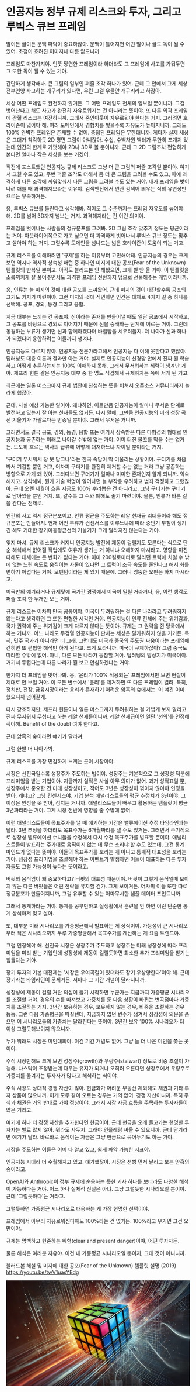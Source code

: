 # 인공지능 정부 규제 리스크와 투자, 그리고 루빅스 큐브 프레임

말이든 글이든 문맥 파악이 중요하잖아. 문맥이 틀어지면 어떤 말이나 글도 독이 될 수 있어. 초점이 흐려진 이미지나 다름 없으니까.

프레임도 마찬가지야. 언뜻 당연한 프레임이라 하더라도 그 프레임에 사고를 가둬두면 그 또한 독이 될 수 있는 거야.

간단하게 생각해봐. 큰 그림의 일부인 퍼즐 조각 하나가 있어. 근데 그 안에서 그게 세상 전부인양 사고하는 개구리가 있다면, 우린 그걸 우물안 개구리라고 하잖아.

세상 어떤 프레임도 완전하지 않거든. 그 어떤 프레임도 전체의 일부일 뿐이니까. 그걸 벗어난다고 해도 사고가 완전히 자유로워지는 건 아니라는 뜻이야. 또 다른 외곽 프레임에 갇힐 리스크는 여전하니까. 그래서 줌인아웃이 자유로워야 한다는 거지. 그러려면 호라이즌이 넓어야 해. 여러 도메인에서 경험치를 쌓을수록 자유도가 높아지니까. 그래도 100% 완벽한 프레임은 존재할 수 없어. 중첩된 프레임은 무한대니까. 게다가 실제 세상은 그대가 착각하듯 2D 평면 그림이 아니잖아. 수십, 수백차원 벡터가 무한히 포개져 있는데 인간의 한계로 기껏해야 2D나 3D로 볼 뿐이니까. 근데 그 2D 그림조차 편협하게 본다면 얼마나 작은 세상을 보는 거겠어. 

직전에 포스트했던 인공지능 규제 리스크도 그냥 더 큰 그림의 퍼즐 조각일 뿐이야. 여기서 그칠 수도 있고, 주변 퍼즐 조각도 더해서 좀 더 큰 그림을 그려볼 수도 있고, 아예 과격하게 다른 조각에 끼워맞춰서 다른 그림을 그려볼 수도 있는 거야. 내가 프레임을 벗어나려 애쓸 때 과격해져보라는 이유야. 검색엔진에서 연관 검색어 띄우는 식의 유연성만으로는 부족하거든. 

응, 루빅스 큐브를 돌린다고 생각해봐. 적어도 그 수준까지는 프레임 자유도를 높여야 해. 2D를 넘어 3D까지 넘보는 거지. 과격해지라는 건 이런 의미야.

프레임을 벗어나는 사람들의 정규분포를 그려봐. 2D 그림 조각 맞추기 정도는 평균이라는 거야. 아웃라이어쪽으로 가고 싶으면 더 과격하게 벗어나서 루빅스 큐브 정도는 맞추고 살아야 하는 거지. 그럴수록 도메인을 넘나드는 넓은 호라이즌이 도움이 되는 거고.

규제 리스크를 이해하려면 '규제'를 하는 이유부터 고민해야돼. 인공지능의 경우는 크게 보면 역시나 역사적 상속성 패턴 중 하나인 미지에 대한 공포(Fear of the Unknown)
템플릿의 반복일 뿐이고. 아직도 블러드본 안 해봤으면, 크게 삘 안 올 거야. 이 템플릿을 소름끼치게 잘 풀어주면서도 과격한 프레임 전환까지 덤으로 선물해주는 게임이라니까.

응, 인류는 늘 미지의 것에 대한 공포를 느껴왔어. 근데 미지의 것이 대단할수록 공포의 크기도 커지기 마련이야. 그런 미지의 것에 직면하면 인간은 대체로 4가지 길 중 하나를 선택해. 공포, 경외, 동경 그리고 융합. 

지금 대부분 느끼는 건 공포야. 신이라는 존재를 만들어낼 때도 일단 공포에서 시작하고, 그 공포를 바탕으로 경외로 이어지기 때문에 신을 숭배하는 단계에 이르는 거야. 그런데 동경하는 부류가 생기면 신과 함께하겠다며 바벨탑을 세우려들지. 더 나아가 신과 하나가 되겠다며 융합하려는 이들까지 생겨나.

인공지능도 다르지 않아. 인공지능 전문가라고해서 인공지능 다 이해 못한다고 했잖아. 딥러닝도 대충 이론과 결과만 아는 거야. 실제로 인공지능이 신경망 안에서 진짜 뭘 학습하고 어떻게 추론하는지는 100% 이해하지 못해. 그래서 무서워하는 세력이 생겨난 거야. 제프리 힌튼 같은 인공지능 대부 중 한 명도 식겁해서 규제하자는 쪽에 서게 된 거고.

최근에는 일론 머스크마저 규제 법안에 찬성하는 뜻을 비쳐서 오픈소스 커뮤니티까지 놀라게 했잖아. 

근데, 사실 예상 가능한 일이야. 왜냐하면, 이들만큼 인공지능이 얼마나 무서운 단계로 발전하고 있는지 잘 아는 천재들도 없거든. 다시 말해, 그만큼 인공지능의 미래 성장 곡선 기울기가 가팔르다는 반증일 뿐이야. 그래서 무서운 거니까.

그러면서도 결국 공포, 경외, 동경, 융합 또는 여기서 상속받은 다른 다형성의 형태로 인공지능과 공존하는 미래로 나아갈 수밖에 없는 거야. 이미 터진 물꼬를 막을 수는 없거든. 도도히 흐르는 역사의 급류에 어떻게 대처하느냐 차이일 뿐이라는 거지.

'구더기 무서워서 장 못 담그나'라는 한국 속담이 딱 어울리는 상황이야. 구더기를 처음 봐서 기겁할 뿐인 거고, 어차피 구더기를 완전히 제거할 수는 없는 거라 그냥 공존하는 방향으로 가게 돼 있어. 그러다보면 구더기가 얼마나 미미한 존재인지 알게 되니까. 익숙해지고. 생각해봐, 뭔가 기술 혁명이 일어나면 늘 부작용 우려하고 범죄 걱정하고 그랬잖아. 근데 오랜 세월이 흐른 지금도 100% 뿌리뽑은 건 아니라고. 그냥 구더기는 구더기로 남아있을 뿐인 거지. 또, 갈수록 그 수와 폐해도 줄기 마련이야. 물론, 인류가 바른 길을 간다는 전제로.

인간의 사고 역시 정규분포이고, 인류 평균을 주도하는 레알 천재급 리더들이라 해도 정규분포는 만들어져. 현재 어떤 부류가 컨센서스를 이루느냐에 따라 중단기 부침이 생기긴 해도 거대한 장기이동평균선의 기울기가 크게 달라지진 않는다는 거야.

잊지 마셔. 규제 리스크가 커지니 인공지능 발전에 제동이 걸릴지도 모른다는 식으로 단순 해석해서 없어질 직업에도 여유가 생기는 거 아니냐 오해하지 마시라고. 영향을 미친다해도 대세에는 큰 변화가 없다는 거야. 이미 200킬로미터로 달리던 트럭에 치일 수 밖에 없는 느린 속도로 움직이는 사물이 있다면 그 트럭이 조금 속도를 줄인다고 해서 화를 면하기 어렵다는 거야. 모멘텀이라는 게 있기 때문에. 그러니 엉뚱한 오판은 하지 마시라고.

미국만의 얘기라거나 규제탓에 국가간 경쟁에서 미국이 밀릴 거라거나, 응, 이런 생각도 퍼즐 조각 한 두개만 보는 거야. 

규제 리스크는 어차피 만국 공통이야. 미국이 두려워하는 걸 다른 나라라고 두려워하지 않는다고 생각하면 그 또한 편협한 시각인 거야. 인공지능이 인류 전체에 주는 위기감과, 국가 권력에 주는 위기감이 크게 다르지 않다는 뜻이야. 규제는 그 권력을 쥔 당국에서 하는 거니까. 어느 나라도 무검열 인공지능이 판치는 세상은 달가워하지 않을 거거든. 특히, 민주 국가가 아니라면 더 그래. 그런데도 미국과 중국의 주도권 싸움이라는 프레임에 갇히면 또 편협한 해석만 하게 된다고. 크게 보라니까. 미국이 규제하잖아? 그럼 중국도 따라할 수밖에 없어. 아니, 다른 모든 나라가 동참할 거야. 딥러닝의 발상지가 미국이야. 거기서 두렵다는데 다른 나라가 뭘 보고 안심하겠냐는 거야.

한가지 더 프레임을 벗어나봐. 응, '윤리가 100% 적용되는' 프레임에서만 보면 현실이 제대로 안 보일 거야. 이 모든 변수에서 '윤리'를 제거하면 또 다른 프레임이 열려. 특히, 정치판, 전장, 금융시장이라는 윤리가 존재하기 어려운 암흑의 숲에서는. 이 얘긴 이미 했으니까 넘어갈게. 

다시 강조하지만, 제프리 힌튼이나 일론 머스크까지 두려워하는 걸 가볍게 보지 말라고. 진짜 무서워서 무섭다고 하는 레알 천재들이니까. 레알 천재급이면 일단 '선의'를 인정해줘야해. Benefit of the doubt 여야 한다고. 

근데 암흑의 숲이라면 얘기가 달라져.

그럼 한발 더 나아가봐.

규제 리스크를 가장 민감하게 느끼는 곳이 시장이야. 

시장은 선진국일수록 성장주가 주도하는 법이야. 성장주는 기본적으로 그 성장성 덕분에 프리미엄을 받는 기업이야. 지금까지 실적은 사실 아무 의미가 없어. 과거 성적표일 뿐, 성장주에서 중요한 건 미래 성장성이고, 적어도 3년은 성장성이 꺾이지 않아야 인정을 받아. 왜냐고? 그냥 컨센서스야. 기업 분석 애널리스트들의 평균 추정치가 3년이야. 그 이상은 인정을 못 받아, 점치는 거니까. 애널리스트들이 배우고 활용하는 템플릿이 평균 3년짜리라는 거야. 그게 시장 전반에 영향을 줄 수밖에 없어.

이런 애널리스트들이 목표주가를 낼 때 얘기하는 기간은 밸류에이션 추정 타임라인과는 달라. 3년 추정을 하더라도 목표주가는 6개월짜리를 낼 수도 있거든. 그러면서 주기적으로 성장성 밸류에이션 수치들을 수정해서 다시 수정 목표주가를 발표할 뿐이야. 애널리스트들이 발표하는 주가대로 움직이지 않는 데 무슨 소리냐 할 수도 있는데, 그건 통계 마인드가 없다는 뜻이야. 이들의 목표주가를 보라는 게 아니고 통계적 대표성을 보라는 거야. 성장성 프리미엄을 조절해야 하는 이벤트가 발생하면 이들이 대표하는 다른 투자자들도 그럴 가능성이 높다는 뜻이라고. 

버핏의 움직임이 왜 중요하다고? 버핏의 대표성 때문이야. 버핏이 그렇게 움직일때 보이지 않는 다른 버핏들은 어떤 전략을 유지할 건가. 그게 보이거든. 어차피 이들 또한 따로 정규분포가 만들어지니까, 그걸 유추할 수 있는 어마무시한 샘플 데이터 포인트니까.

그래서 통계하라는 거야. 통계를 공부만하고 실생활에서 훈련을 안 하면 이런 단순한 통계 상식마저 잊고 살아.

또, 대부분 미래 시나리오를 가중평균해서 발표하는 게 상식이야. 가능성이 큰 시나리오부터 적은 시나리오까지 두루 가중평균해서 목표주가를 계산하는 게 요즘 트렌드야. 

그럼 인정해야 해. 선진국 시장은 성장주가 주도하고 성장주는 미래 성장성에 따라 프리미엄을 미리 받는 기업인데 성장성에 제동이 걸릴듯하면 최소한 추가 프리미엄을 받기는 힘들다는 거야.

장기 투자의 기본 대전제는 '시장은 우여곡절이 있더라도 장기 우상향한다'여야 해. 근데 장기라는 타임라인이 문제거든. 저마다 그 기간 개념이 달라지니까.

성장성에 제동이 걸릴 거란 의심이 들기 시작하면 누군가는 지금까지 가중평균 시나리오를 조절할 거야. 경우의 수를 따져보고 가중치를 둔 다음 상황이 바뀌는 변곡점마다 가중치를 조절하는 거지. 3년간 보유하는 경우, 보유하지 않는 경우, 비중을 조절하는 경우 등등. 그런 다음 가중평균을 따질텐데, 지금까지 없던 변수가 생겨서 성장성에 의문을 품으면 이 시나리오들의 가중치는 달라진다는 뜻이야. 3년간 보유 100% 시나리오가 더 이상 그럴듯해보이지 않으니까.

누가 뭐래도 시장은 미인대회야. 이건 기간 개념도 없어. 그냥 늘 더 나은 미인을 쫓는 곳이야.

주식 시장만해도 크게 보면 성장주(growth)와 우량주(stalwart) 정도로 비중 조절이 가능해. 나스닥이 조정받는데 다우는 유지가 되거나 오히려 오른다면 성장주에서 우량주로 가중치를 옮겨가는 투자자가 많다고 해석하는 식이야.

주식 시장도 상대적 경쟁 자산이 많아. 현금화가 어려운 부동산 제외해도 채권과 기타 투자 상품이 많으니까. 이게 모두 같이 오르는 경우는 거의 없어. 경쟁 자산이니까. 특히 주식과 채권은 거의 반대로 가야 정상이야. 그래서 시장 자금 흐름을 주목하는 투자자들이 많은 거라고. 

여기에 하나 더 경쟁 자산을 추가한다면 현금이야. 근데 현금을 오래 들고가는 현명한 투자자는 별로 많지 않아. 뭐라도 사두지. 그래야 인플레랑 싸울 수 있으니까. 근데 단기라면 얘기가 달라. 바로바로 움직이는 자금은 그냥 현금으로 묶어두기도 하는 거야.

시장을 주도하는 이들은 이미 다 알고 있고, 쉽게 파악 가능한 지표야.

인공지능 시대라 더 수월해지고 있고. 얘기했잖아. 시장은 선빵 먼저 날리고 보는 암흑의 숲이라고. 

OpenAI와 Anthropic이 정부 규제에 순응하는 듯한 기사 하나를 보더라도 다양한 해석이 가능하다는 거야. 어느 하나 실체적 진실은 아냐. 그냥 그럴듯한 시나리오일 뿐이야. 근데 '그럴듯하다'는 거라고. 

그럴듯하면 가중평균 시나리오로 대응하는 게 가장 현명한 선택이야. 

프레임에서 아무리 자유로워진다해도 100%라는 건 없거든. 100%라고 우기면 그건 오만이야.

규제는 명백하고 현존하는 위험(clear and present danger)이야, 어떤 투자자든. 

물론 해석은 여러분 자유야. 이건 내 가중평균 시나리오일 뿐이지, 그대 것이 아니니까.  

블러드본 해설 및 미지에 대한 공포(Fear of the Unknown) 템플릿 설명 (2019)
https://youtu.be/twV1uasYEdg

![img_83.png](../images/img_83.png)